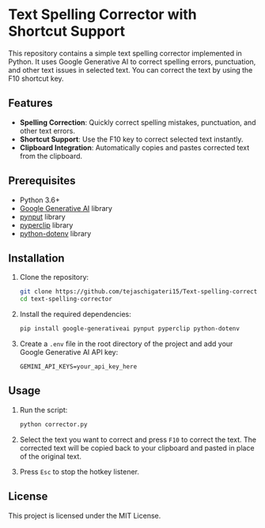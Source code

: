 # Text Spelling Corrector with Shortcut Support

This repository contains a simple text spelling corrector implemented in Python. It uses Google Generative AI to correct spelling errors, punctuation, and other text issues in selected text. You can correct the text by using the F10 shortcut key.

## Features

- **Spelling Correction**: Quickly correct spelling mistakes, punctuation, and other text errors.
- **Shortcut Support**: Use the F10 key to correct selected text instantly.
- **Clipboard Integration**: Automatically copies and pastes corrected text from the clipboard.

## Prerequisites

- Python 3.6+
- [Google Generative AI](https://github.com/google/generative-ai-python) library
- [pynput](https://pypi.org/project/pynput/) library
- [pyperclip](https://pypi.org/project/pyperclip/) library
- [python-dotenv](https://pypi.org/project/python-dotenv/) library

## Installation

1. Clone the repository:
    ```sh
    git clone https://github.com/tejaschigateri15/Text-spelling-corrector-using-gemini.git
    cd text-spelling-corrector
    ```

2. Install the required dependencies:
    ```sh
    pip install google-generativeai pynput pyperclip python-dotenv
    ```

3. Create a `.env` file in the root directory of the project and add your Google Generative AI API key:
    ```env
    GEMINI_API_KEYS=your_api_key_here
    ```

## Usage

1. Run the script:
    ```sh
    python corrector.py
    ```

2. Select the text you want to correct and press `F10` to correct the text. The corrected text will be copied back to your clipboard and pasted in place of the original text.

3. Press `Esc` to stop the hotkey listener.

## License

This project is licensed under the MIT License.

